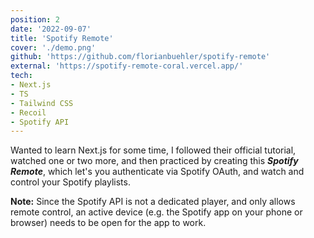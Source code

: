 ```yaml
---
position: 2
date: '2022-09-07'
title: 'Spotify Remote'
cover: './demo.png'
github: 'https://github.com/florianbuehler/spotify-remote'
external: 'https://spotify-remote-coral.vercel.app/'
tech:
- Next.js
- TS
- Tailwind CSS
- Recoil
- Spotify API
---
```


Wanted to learn Next.js for some time, I followed their official tutorial, watched one or two more, and then practiced by creating this **_Spotify Remote_**, which let's you authenticate via Spotify OAuth, and watch and control your Spotify playlists.

**Note:** Since the Spotify API is not a dedicated player, and only allows remote control, an active device (e.g. the Spotify app on your phone or browser) needs to be open for the app to work.

